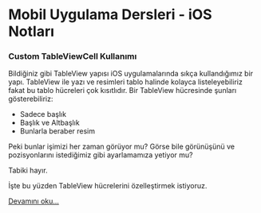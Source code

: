 # Mobil Uygulama Dersleri - iOS Notları

### Custom TableViewCell Kullanımı

Bildiğiniz gibi TableView yapısı iOS uygulamalarında sıkça kullandığımız bir yapı. TableView ile yazı ve resimleri tablo halinde kolayca listeleyebiliriz fakat bu tablo hücreleri çok kısıtlıdır. Bir TableView hücresinde şunları gösterebiliriz:

- Sadece başlık
- Başlık ve Altbaşlık
- Bunlarla beraber resim

Peki bunlar işimizi her zaman görüyor mu? Görse bile görünüşünü ve pozisyonlarını istediğimiz gibi ayarlamamıza yetiyor mu?

Tabiki hayır.

İşte bu yüzden TableView hücrelerini özelleştirmek istiyoruz.

[Devamını oku...](https://iosnotlari.com/custom-tableviewcell-kullanimi/)
